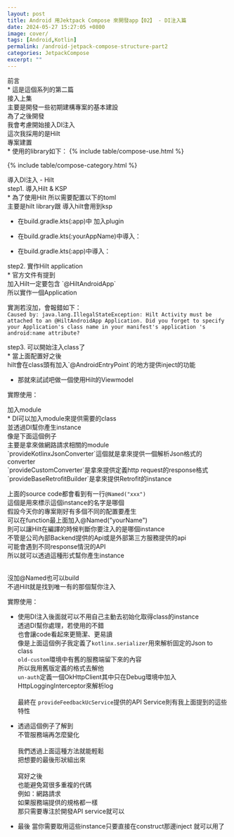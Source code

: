 ```yaml
---
layout: post
title: Android 用Jektpack Compose 來開發app【02】 - DI注入篇
date: 2024-05-27 15:27:05 +0800
image: cover/
tags: [Android,Kotlin]
permalink: /android-jetpack-compose-structure-part2
categories: JetpackCompose
excerpt: ""
---
```


<div class="c-border-content-title-4">前言</div>
* 這是這個系列的第二篇<br>
接入上集<br>
主要是開發一些初期建構專案的基本建設<br>
為了之後開發<br>
我會考慮開始接入DI注入<br>
這次我採用的是Hilt<br>

<div class="c-border-content-title-1">專案建置</div>
* 使用的library如下：
{% include table/compose-use.html %}

{% include table/compose-category.html %}

<div class="c-border-content-title-4">導入DI注入 - Hilt</div>
<div class="c-border-content-title-1">step1. 導入Hilt & KSP</div>
* 為了使用Hilt 所以需要配置以下的toml<br>
主要是hilt library跟 導入hilt會用到ksp<br>
<script src="https://gist.github.com/KuanChunChen/a529e6aef2c4cb054a593689b86ab962.js"></script>

* 在build.gradle.kts(:app)中 加入plugin
<script src="https://gist.github.com/KuanChunChen/ca4d1179d072db1f781831ce3ae367a6.js"></script>

* 在build.gradle.kts(:yourAppName)中導入：
<script src="https://gist.github.com/KuanChunChen/0cecaed97e600ccd7069722e2cc62c42.js"></script>

* 在build.gradle.kts(:app)中導入：
<script src="https://gist.github.com/KuanChunChen/a40eb48d1b2a7f6e4e59041fa4cff3b5.js"></script>

<div class="c-border-content-title-1">step2. 實作Hilt application</div>
* 官方文件有提到<br>
加入Hilt一定要包含	`@HiltAndroidApp`<br>
所以實作一個Application<br>
<script src="https://gist.github.com/KuanChunChen/648bd2e1d642c5ea108af87e7700a7de.js"></script>

實測若沒加，會報錯如下：<br>
`Caused by: java.lang.IllegalStateException: Hilt Activity must be attached to an @HiltAndroidApp Application. Did you forget to specify your Application's class name in your manifest's application 's android:name attribute?`

<div class="c-border-content-title-1">step3. 可以開始注入class了</div>
* 當上面配置好之後<br>
hilt會在class頭有加入`@AndroidEntryPoint`的地方提供inject的功能<br>

* 那就來試試吧做一個使用Hilt的Viewmodel
<script src="https://gist.github.com/KuanChunChen/c76e7ce4bc7743832372ae66ae651f03.js"></script>

實際使用：
<script src="https://gist.github.com/KuanChunChen/412d3db62610456139c5231632f5d2dd.js"></script>

<div class="c-border-content-title-1">加入module</div>
* DI可以加入module來提供需要的class<br>
並透過DI幫你產生instance<br>
像是下面這個例子<br>
主要是拿來做網路請求相關的module<br>
`provideKotlinxJsonConverter`這個就是拿來提供一個解析Json格式的converter<br>
`provideCustomConverter`是拿來提供定義http request的response格式<br>
`provideBaseRetrofitBuilder`是拿來提供Retrofit的instance<br>
<script src="https://gist.github.com/KuanChunChen/1127653dde42bc2bca111e274a7ba521.js"></script>

上面的source code都會看到有一行`@Named("xxx")`<br>
這個是用來標示這個instance的名字是哪個<br>
假設今天你的專案剛好有多個不同的配置要產生<br>
可以在function最上面加入@Named("yourName") <br>
則可以讓Hilt在編譯的時候判斷你要注入的是哪個instance<br>
不管是公司內部Backend提供的Api或是外部第三方服務提供的api<br>
可能會遇到不同response情況的API<br>
所以就可以透過這種形式幫你產生instance<br> <br>

沒加@Named也可以build<br>
不過Hilt就是找到唯一有的那個幫你注入<br>

實際使用：<br>
<script src="https://gist.github.com/KuanChunChen/a1b8b91295e8016cabc733463f6db0c9.js"></script>
* 使用DI注入後面就可以不用自己主動去初始化取得class的instance<br>
透過DI幫你處理，若使用的不錯<br>
也會讓code看起來更簡潔、更易讀<br>
像是上面這個例子我定義了`kotlinx.serializer`用來解析固定的Json to class<br>
`old-custom`環境中有舊的服務端留下來的內容<br> 
所以我用舊版定義的格式去解他<br>
`un-auth`定義一個OkHttpClient其中只在Debug環境中加入HttpLoggingInterceptor來解析log<br> <br>
最終在 `provideFeedbackUcService`提供的API Service則有我上面提到的這些特性<br>

* 透過這個例子了解到<br>
不管服務端再怎麼變化 <br><br>
我們透過上面這種方法就能輕鬆<br>
把想要的最後形狀組出來<br><br>
寫好之後<br>
也能避免寫很多重複的代碼<br>
例如：網路請求<br>
如果服務端提供的規格都一樣<br>
那只需要專注於開發API service就可以
<script src="https://gist.github.com/KuanChunChen/9fa177e6b7043a59f5d3841ee11fe2a4.js"></script>

* 最後 當你需要取用這些instance只要直接在construct那邊inject 就可以用了
<script src="https://gist.github.com/KuanChunChen/dae78780c5be26f1cba9b780f0c9f23c.js"></script>

